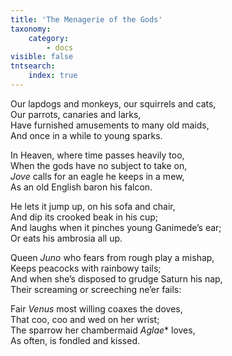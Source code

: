 ```yaml
---
title: 'The Menagerie of the Gods'
taxonomy:
    category:
        - docs
visible: false
tntsearch:
    index: true
---
```


Our lapdogs and monkeys, our squirrels and cats,  
Our parrots, canaries and larks,  
Have furnished amusements to many old maids,  
And once in a while to young sparks.  

In Heaven, where time passes heavily too,  
When the gods have no subject to take on,  
*Jove* calls for an eagle he keeps in a mew,  
As an old English baron his falcon.  

He lets it jump up, on his sofa and chair,  
And dip its crooked beak in his cup;  
And laughs when it pinches young Ganimede’s ear;  
Or eats his ambrosia all up.

Queen *Juno* who fears from rough play a mishap,  
Keeps peacocks with rainbowy tails;  
And when she’s disposed to grudge Saturn his nap,  
Their screaming or screeching ne’er fails:  

Fair *Venus* most willing coaxes the doves,  
That coo, coo and wed on her wrist;  
The sparrow her chambermaid *Aglae** loves,  
As often, is fondled and kissed.
